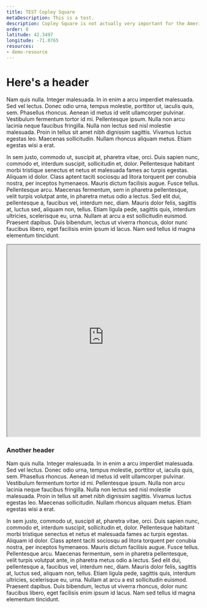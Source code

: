 ```yaml
---
title: TEST Copley Square
metaDescription: This is a test.
description: Copley Square is not actually very important for the American Revolution. This is just a test page.
order: 0
latitude: 42.3497
longitude: -71.0765
resources:
- demo-resource
---
```


# Here's a header

Nam quis nulla. Integer malesuada. In in enim a arcu imperdiet malesuada. Sed vel lectus. Donec odio urna, tempus molestie, porttitor ut, iaculis quis, sem. Phasellus rhoncus. Aenean id metus id velit ullamcorper pulvinar. Vestibulum fermentum tortor id mi. Pellentesque ipsum. Nulla non arcu lacinia neque faucibus fringilla. Nulla non lectus sed nisl molestie malesuada. Proin in tellus sit amet nibh dignissim sagittis. Vivamus luctus egestas leo. Maecenas sollicitudin. Nullam rhoncus aliquam metus. Etiam egestas wisi a erat.


<zoomable-image type="iiif" src="https://iiif.digitalcommonwealth.org/iiif/2/commonwealth:wd378k393" alt="Photograph of customs house" caption="Ths is a very interesting image for the following reasons"></zoomable-image>

<zoomable-image type="static-external" src="https://upload.wikimedia.org/wikipedia/commons/thumb/f/f3/South_Station%2C_Boston%2C_Massachusetts_April_2022.jpg/1600px-South_Station%2C_Boston%2C_Massachusetts_April_2022.jpg?20220507230049" alt="Photograph of South Station" caption="This image is from Wikimedia Commons"></zoomable-image>



In sem justo, commodo ut, suscipit at, pharetra vitae, orci. Duis sapien nunc, commodo et, interdum suscipit, sollicitudin et, dolor. Pellentesque habitant morbi tristique senectus et netus et malesuada fames ac turpis egestas. Aliquam id dolor. Class aptent taciti sociosqu ad litora torquent per conubia nostra, per inceptos hymenaeos. Mauris dictum facilisis augue. Fusce tellus. Pellentesque arcu. Maecenas fermentum, sem in pharetra pellentesque, velit turpis volutpat ante, in pharetra metus odio a lectus. Sed elit dui, pellentesque a, faucibus vel, interdum nec, diam. Mauris dolor felis, sagittis at, luctus sed, aliquam non, tellus. Etiam ligula pede, sagittis quis, interdum ultricies, scelerisque eu, urna. Nullam at arcu a est sollicitudin euismod. Praesent dapibus. Duis bibendum, lectus ut viverra rhoncus, dolor nunc faucibus libero, eget facilisis enim ipsum id lacus. Nam sed tellus id magna elementum tincidunt.

<iframe src="https://garrettdashnelson.github.io/panel-truck-shell/#test" width="100%" height="500">
</iframe>

### Another header

Nam quis nulla. Integer malesuada. In in enim a arcu imperdiet malesuada. Sed vel lectus. Donec odio urna, tempus molestie, porttitor ut, iaculis quis, sem. Phasellus rhoncus. Aenean id metus id velit ullamcorper pulvinar. Vestibulum fermentum tortor id mi. Pellentesque ipsum. Nulla non arcu lacinia neque faucibus fringilla. Nulla non lectus sed nisl molestie malesuada. Proin in tellus sit amet nibh dignissim sagittis. Vivamus luctus egestas leo. Maecenas sollicitudin. Nullam rhoncus aliquam metus. Etiam egestas wisi a erat.

In sem justo, commodo ut, suscipit at, pharetra vitae, orci. Duis sapien nunc, commodo et, interdum suscipit, sollicitudin et, dolor. Pellentesque habitant morbi tristique senectus et netus et malesuada fames ac turpis egestas. Aliquam id dolor. Class aptent taciti sociosqu ad litora torquent per conubia nostra, per inceptos hymenaeos. Mauris dictum facilisis augue. Fusce tellus. Pellentesque arcu. Maecenas fermentum, sem in pharetra pellentesque, velit turpis volutpat ante, in pharetra metus odio a lectus. Sed elit dui, pellentesque a, faucibus vel, interdum nec, diam. Mauris dolor felis, sagittis at, luctus sed, aliquam non, tellus. Etiam ligula pede, sagittis quis, interdum ultricies, scelerisque eu, urna. Nullam at arcu a est sollicitudin euismod. Praesent dapibus. Duis bibendum, lectus ut viverra rhoncus, dolor nunc faucibus libero, eget facilisis enim ipsum id lacus. Nam sed tellus id magna elementum tincidunt.

